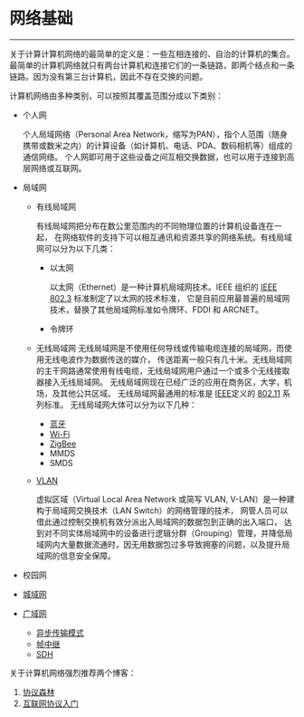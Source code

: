 # 网络基础

---

关于计算计算机网络的最简单的定义是：一些互相连接的、自治的计算机的集合。
最简单的计算机网络就只有两台计算机和连接它们的一条链路，即两个结点和一条
链路。因为没有第三台计算机，因此不存在交换的问题。

计算机网络由多种类别，可以按照其覆盖范围分成以下类别：

 * 个人网

   个人局域网络（Personal Area Network，缩写为PAN），指个人范围（随身携带或数米之内）的计算设备（如计算机、电话、PDA、数码相机等）组成的通信网络。
个人网即可用于这些设备之间互相交换数据，也可以用于连接到高层网络或互联网。

 * 局域网

   * 有线局域网

       有线局域网把分布在数公里范围内的不同物理位置的计算机设备连在一起，
在网络软件的支持下可以相互通讯和资源共享的网络系统。有线局域网可以分为以下几类：
       * 以太网

           以太网（Ethernet）是一种计算机局域网技术。IEEE 组织的 [IEEE 802.3](https://en.wikipedia.org/wiki/IEEE_802.3) 标准制定了以太网的技术标准，
它是目前应用最普遍的局域网技术，替换了其他局域网标准如令牌环、FDDI 和 ARCNET。

       * 令牌环

   * 无线局域网
       无线局域网是不使用任何导线或传输电缆连接的局域网，而使用无线电波作为数据传送的媒介，
传送距离一般只有几十米。无线局域网的主干网路通常使用有线电缆，无线局域网用户通过一个或多个无线接取器接入无线局域网。
无线局域网现在已经广泛的应用在商务区，大学，机场，及其他公共区域。
无线局域网最通用的标准是 [IEEE](https://zh.wikipedia.org/wiki/IEEE)定义的 [802.11](https://zh.wikipedia.org/wiki/IEEE_802.11) 系列标准。
       无线局域网大体可以分为以下几种：
       * [蓝牙](https://en.wikipedia.org/wiki/Bluetooth)
       * [Wi-Fi](https://zh.wikipedia.org/wiki/Wi-Fi)
       * [ZigBee](https://zh.wikipedia.org/wiki/ZigBee)
       * MMDS
       * SMDS

   * [VLAN](https://en.wikipedia.org/wiki/Virtual_LAN)

       虚拟区域（Virtual Local Area Network 或简写 VLAN, V-LAN）是一种建构于局域网交换技术（LAN Switch）的网络管理的技术，
网管人员可以借此通过控制交换机有效分派出入局域网的数据包到正确的出入端口，
达到对不同实体局域网中的设备进行逻辑分群（Grouping）管理，并降低局域网内大量数据流通时，因无用数据包过多导致拥塞的问题，以及提升局域网的信息安全保障。

 * 校园网

 * [城域网](https://zh.wikipedia.org/wiki/城域网)

 * [广域网](https://zh.wikipedia.org/wiki/广域网)

    * [异步传输模式](https://zh.wikipedia.org/wiki/异步传输模式)
    * [帧中继](https://zh.wikipedia.org/wiki/帧中继)
    * [SDH](https://zh.wikipedia.org/wiki/SDH)


关于计算机网络强烈推荐两个博客：

1. [协议森林](http://www.cnblogs.com/vamei/archive/2012/12/05/2802811.html)
2. [互联网协议入门](http://www.ruanyifeng.com/blog/2012/05/internet_protocol_suite_part_i.html)
